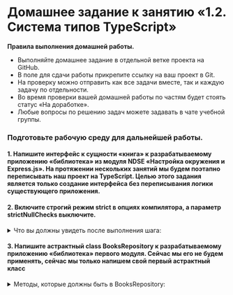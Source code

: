# Домашнее задание к занятию «1.2. Система типов TypeScript»

**Правила выполнения домашней работы.** 
* Выполняйте домашнее задание в отдельной ветке проекта на GitHub.
* В поле для сдачи работы прикрепите ссылку на ваш проект в Git.
* На проверку можно отправить как все задачи вместе, так и каждую задачу по отдельности. 
* Во время проверки вашей домашней работы по частям будет стоять статус «На доработке».
* Любые вопросы по решению задач можете задавать в чате учебной группы.

### Подготовьте рабочую среду для дальнейшей работы.

#### 1. Напишите интерфейс к сущности «книга» к разрабатываемому приложению «библиотека» из модуля NDSE «Настройка окружения и Express.js». На протяжении нескольких занятий мы будем поэтапно переписывать наш проект на TypeScript. Целью этого задания является только создание интерфейса без переписывания логики существующего приложения. 


#### 2. Включите строгий режим strict в опциях компилятора, а параметр strictNullChecks выключите.

<details>
<summary>Что вы должны увидеть после выполнения шага:</summary>

![](../002-TypeScript/step1.png)

</details>

#### 3. Напишите астрактный class BooksRepository к разрабатываемому приложению «библиотека» первого модуля. Сейчас мы его не будем применять, сейчас мы только напишем свой первый астрактный класс

<details>
<summary>Методы, которые должны быть в BooksRepository:</summary>

1. createBook(book){} — создание книги.
2. getBook(id){} — получение книги по id.
3. getBooks(){} — получение всех книг.
4. updateBook(id){} — обновление книги.
5. deleteBook(id){} — удаление книги.

</details>


